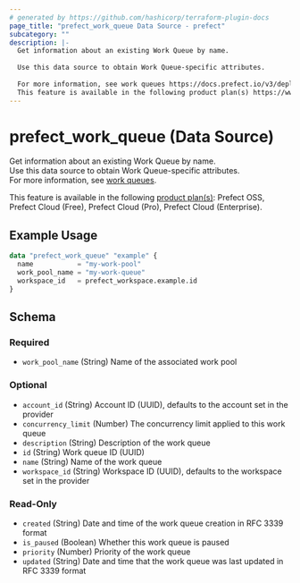 ```yaml
---
# generated by https://github.com/hashicorp/terraform-plugin-docs
page_title: "prefect_work_queue Data Source - prefect"
subcategory: ""
description: |-
  Get information about an existing Work Queue by name.
  
  Use this data source to obtain Work Queue-specific attributes.
  
  For more information, see work queues https://docs.prefect.io/v3/deploy/infrastructure-concepts/work-pools#work-queues.
  This feature is available in the following product plan(s) https://www.prefect.io/pricing: Prefect OSS, Prefect Cloud (Free), Prefect Cloud (Pro), Prefect Cloud (Enterprise).
---
```


# prefect_work_queue (Data Source)

Get information about an existing Work Queue by name.
<br>
Use this data source to obtain Work Queue-specific attributes.
<br>
For more information, see [work queues](https://docs.prefect.io/v3/deploy/infrastructure-concepts/work-pools#work-queues).


This feature is available in the following [product plan(s)](https://www.prefect.io/pricing): Prefect OSS, Prefect Cloud (Free), Prefect Cloud (Pro), Prefect Cloud (Enterprise).

## Example Usage

```terraform
data "prefect_work_queue" "example" {
  name           = "my-work-pool"
  work_pool_name = "my-work-queue"
  workspace_id   = prefect_workspace.example.id
}
```

<!-- schema generated by tfplugindocs -->
## Schema

### Required

- `work_pool_name` (String) Name of the associated work pool

### Optional

- `account_id` (String) Account ID (UUID), defaults to the account set in the provider
- `concurrency_limit` (Number) The concurrency limit applied to this work queue
- `description` (String) Description of the work queue
- `id` (String) Work queue ID (UUID)
- `name` (String) Name of the work queue
- `workspace_id` (String) Workspace ID (UUID), defaults to the workspace set in the provider

### Read-Only

- `created` (String) Date and time of the work queue creation in RFC 3339 format
- `is_paused` (Boolean) Whether this work queue is paused
- `priority` (Number) Priority of the work queue
- `updated` (String) Date and time that the work queue was last updated in RFC 3339 format
